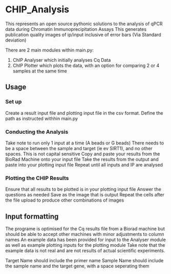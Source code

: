 # CHIP_Analysis

This represents an open source pythonic solutions to the analysis of qPCR data during Chromatin Immunoprecipitation Assays
This generates publication quality images of ip/input inclusive of error bars (Via Standard deviation)

There are 2 main modules within main.py:
1) ChIP Analyser which initially analyses Cq Data
2) ChIP Plotter which plots the data, with an option for comparing 2 or 4 samples at the same time

## Usage 

### Set up

Create a result input file and plotting input file in the csv format. Define the path as instructed withhin main.py

### Conducting the Analysis 

Take note to run only 1 input at a time (A beads or G beads)
There needs to be a space between the sample and target (ie ev SIRT1), and no other spaces. This is not capital sensitive 
Copy and paste your results from the BioRad Machine onto your input file
Take the results from the output and paste into your plotting input file 
Repeat until all inputs and IP are analysed 

### Plotting the CHIP Results

Ensure that all results to be plotted is in your plotting input file 
Answer the questions as needed
Save as the image that is output
Repeat the cells after the file upload to produce other combinations of images

## Input formatting 

The programe is optimised for the Cq results file from a Biorad machine but should be able to accept other machines with minor adjustments to column names 
An example data has been provided for input to the Analyser module as well as example plotting inputs for the plotting module 
Take note that the example data is not real and are not results of actual scientific experiments.

Target Name should include the primer name 
Sample Name should include the sample name and the target gene, with a space seperating them
